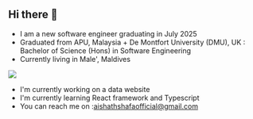 ## Hi there 👋
- I am a new software engineer graduating in July 2025
- Graduated from APU, Malaysia + De Montfort University (DMU), UK : Bachelor of Science (Hons) in Software Engineering
- Currently living in Male', Maldives

![](https://komarev.com/ghpvc/?username=your-github-username)      

- I'm currently working on a data website
- I'm currently learning React framework and Typescript
- You can reach me on :aishathshafaofficial@gmail.com

<!--
**AishShafa/AishShafa** is a ✨ _special_ ✨ repository because its `README.md` (this file) appears on your GitHub profile.

Here are some ideas to get you started:

- 🔭 I’m currently working on ...
- 🌱 I’m currently learning ...
- 👯 I’m looking to collaborate on ...
- 🤔 I’m looking for help with ...
- 💬 Ask me about ...
- 📫 How to reach me: ...
- 😄 Pronouns: ...
- ⚡ Fun fact: ...
-->
